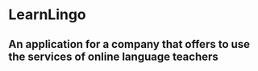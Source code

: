 # LearnLingo
## An application for a company that offers to use the services of online language teachers

